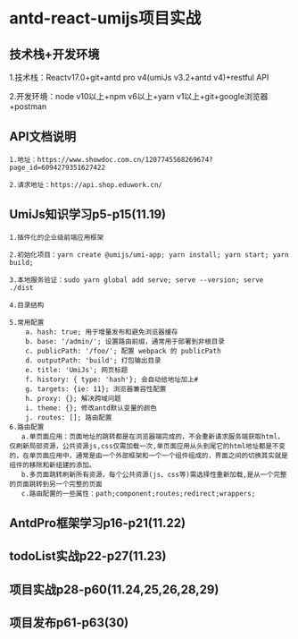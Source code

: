 # antd-react-umijs项目实战
## 技术栈+开发环境
   1.技术栈：Reactv17.0+git+antd pro v4(umiJs v3.2+antd v4)+restful API

   2.开发环境：node v10以上+npm v6以上+yarn v1以上+git+google浏览器+postman
## API文档说明
    1.地址：https://www.showdoc.com.cn/1207745568269674?page_id=6094279351627422

    2.请求地址：https://api.shop.eduwork.cn/
## UmiJs知识学习p5-p15(11.19)
    1.插件化的企业级前端应用框架

    2.初始化项目：yarn create @umijs/umi-app; yarn install; yarn start; yarn build;

    3.本地服务验证：sudo yarn global add serve; serve --version; serve ./dist

    4.目录结构

    5.常用配置
        a. hash: true; 用于增量发布和避免浏览器缓存
        b. base: '/admin/'; 设置路由前缀，通常用于部署到非根目录
        c. publicPath: '/foo/'; 配置 webpack 的 publicPath
        d. outputPath: 'build'; 打包输出目录
        e. title: 'UmiJs'; 网页标题
        f. history: { type: 'hash'}; 会自动给地址加上#
        g. targets: {ie: 11}; 浏览器兼容性配置
        h. proxy: {}; 解决跨域问题
        i. theme: {}; 修改antd默认变量的颜色
        j. routes: []; 路由配置
    6.路由配置
       a.单页面应用：页面地址的跳转都是在浏览器端完成的，不会重新请求服务端获取html，仅刷新局部资源，公共资源js,css仅需加载一次,单页面应用从头到尾它的html地址都是不变的，在单页面应用中，通常是由一个外部框架和一个一个组件组成的，界面之间的切换其实就是组件的移除和新组建的添加。
       b.多页面跳转刷新所有资源，每个公共资源(js、css等)需选择性重新加载,是从一个完整的页面跳转到另一个完整的页面
       c.路由配置的一些属性：path;component;routes;redirect;wrappers;
## AntdPro框架学习p16-p21(11.22)
## todoList实战p22-p27(11.23)
## 项目实战p28-p60(11.24,25,26,28,29)
## 项目发布p61-p63(30)